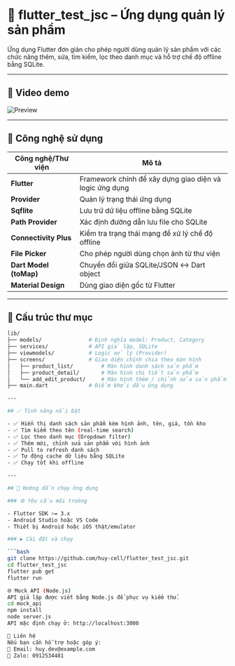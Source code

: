 # 📱 flutter_test_jsc – Ứng dụng quản lý sản phẩm

Ứng dụng Flutter đơn giản cho phép người dùng quản lý sản phẩm với các chức năng thêm, sửa, tìm kiếm, lọc theo danh mục và hỗ trợ chế độ offline bằng SQLite.

---

## 🎥 Video demo

![Preview](/gifdemo.gif)

---

## 🚀 Công nghệ sử dụng

| Công nghệ/Thư viện        | Mô tả                                                             |
|---------------------------|--------------------------------------------------------------------|
| **Flutter**               | Framework chính để xây dựng giao diện và logic ứng dụng           |
| **Provider**              | Quản lý trạng thái ứng dụng                                        |
| **Sqflite**               | Lưu trữ dữ liệu offline bằng SQLite                               |
| **Path Provider**         | Xác định đường dẫn lưu file cho SQLite                            |
| **Connectivity Plus**     | Kiểm tra trạng thái mạng để xử lý chế độ offline                  |
| **File Picker**           | Cho phép người dùng chọn ảnh từ thư viện                          |
| **Dart Model (toMap)**    | Chuyển đổi giữa SQLite/JSON ↔ Dart object                         |
| **Material Design**       | Dùng giao diện gốc từ Flutter                                     |

---

## 📂 Cấu trúc thư mục

```bash
lib/
├── models/               # Định nghĩa model: Product, Category  
├── services/             # API giả lập, SQLite  
├── viewmodels/           # Logic xử lý (Provider)  
├── screens/              # Giao diện chính chia theo màn hình  
│   ├── product_list/         # Màn hình danh sách sản phẩm  
│   ├── product_detail/       # Màn hình chi tiết sản phẩm  
│   └── add_edit_product/     # Màn hình thêm / chỉnh sửa sản phẩm  
├── main.dart             # Điểm khởi đầu ứng dụng  

---

## ✅ Tính năng nổi bật

- ✅ Hiển thị danh sách sản phẩm kèm hình ảnh, tên, giá, tồn kho
- ✅ Tìm kiếm theo tên (real-time search)
- ✅ Lọc theo danh mục (Dropdown filter)
- ✅ Thêm mới, chỉnh sửa sản phẩm với hình ảnh
- ✅ Pull to refresh danh sách
- ✅ Tự động cache dữ liệu bằng SQLite
- ✅ Chạy tốt khi offline

---

## 📱 Hướng dẫn chạy ứng dụng

### ⚙️ Yêu cầu môi trường

- Flutter SDK >= 3.x
- Android Studio hoặc VS Code
- Thiết bị Android hoặc iOS thật/emulator

### ▶️ Cài đặt và chạy

```bash
git clone https://github.com/huy-cell/flutter_test_jsc.git
cd flutter_test_jsc
flutter pub get
flutter run

🌐 Mock API (Node.js)
API giả lập được viết bằng Node.js để phục vụ kiểm thử.
cd mock_api
npm install
node server.js
API mặc định chạy ở: http://localhost:3000

📩 Liên hệ
Nếu bạn cần hỗ trợ hoặc góp ý:
📧 Email: huy.dev@example.com
📱 Zalo: 0912534481
